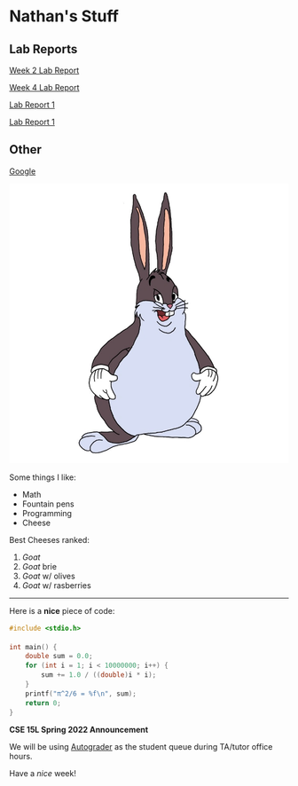 # Nathan's Stuff 

## Lab Reports

[Week 2 Lab Report](Week-2-Lab-Report.md)

[Week 4 Lab Report](Week-4-Lab-Report.md)

[Lab Report 1](lab-report-1-week-2.md)

[Lab Report 1](https://nathom.github.io/cse15l-lab-reports/lab-report-1-week-2.html)

## Other

[Google](https://google.com)

![Chungus](index_resources/gcmhgfwtvmcblzzpbrqgtgsthjqfriif.jpg)

Some things I like:

- Math
- Fountain pens
- Programming
- Cheese

Best Cheeses ranked:

1. *Goat*
2. *Goat* brie
3. *Goat* w/ olives
4. *Goat* w/ rasberries

---

Here is a **nice** piece of code:

```c
#include <stdio.h>

int main() {
    double sum = 0.0;
    for (int i = 1; i < 10000000; i++) {
        sum += 1.0 / ((double)i * i);
    }
    printf("π^2/6 = %f\n", sum);
    return 0;
}
```

**CSE 15L Spring 2022 Announcement**

We will be using [Autograder](https://autograder.ucsd.edu/queue/615) as the student queue during TA/tutor office hours.

Have a *nice* week!

